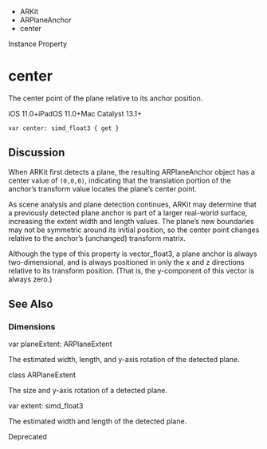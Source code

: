 

- ARKit
- ARPlaneAnchor
-  center 

Instance Property

# center

The center point of the plane relative to its anchor position.

iOS 11.0+iPadOS 11.0+Mac Catalyst 13.1+

``` source
var center: simd_float3 { get }
```

## Discussion

When ARKit first detects a plane, the resulting ARPlaneAnchor object has a center value of `(0,0,0)`, indicating that the translation portion of the anchor’s transform value locates the plane’s center point.

As scene analysis and plane detection continues, ARKit may determine that a previously detected plane anchor is part of a larger real-world surface, increasing the extent width and length values. The plane’s new boundaries may not be symmetric around its initial position, so the center point changes relative to the anchor’s (unchanged) transform matrix.

Although the type of this property is vector_float3, a plane anchor is always two-dimensional, and is always positioned in only the x and z directions relative to its transform position. (That is, the y-component of this vector is always zero.)

## See Also

### Dimensions

var planeExtent: ARPlaneExtent

The estimated width, length, and y-axis rotation of the detected plane.

class ARPlaneExtent

The size and y-axis rotation of a detected plane.

var extent: simd_float3

The estimated width and length of the detected plane.

Deprecated

